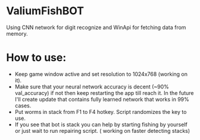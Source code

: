 # ValiumFishBOT

Using CNN network for digit recognize and WinApi for fetching data from memory.

# How to use:

* Keep game window active and set resolution to 1024x768 (working on it).
* Make sure that your neural network accuracy is decent (~90% val_accuracy) if not then keep restarting the app till
  reach it. In the future I'll create update that contains fully learned network that works in 99% cases.
* Put worms in stack from F1 to F4 hotkey. Script randomizes the key to use.
* If you see that bot is stack you can help by starting fishing by yourself or just wait to run repairing script. (
  working on faster detecting stacks)
